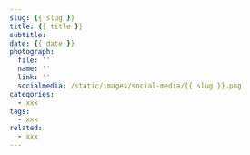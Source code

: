 ```yaml
---
slug: {{ slug }}
title: {{ title }}
subtitle: 
date: {{ date }}
photograph: 
  file: ''
  name: ''
  link: ''
  socialmedia: /static/images/social-media/{{ slug }}.png
categories:
  - xxx
tags:
  - xxx
related:
  - xxx
---
```


<!-- more -->
